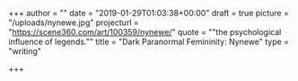 +++
author = ""
date = "2019-01-29T01:03:38+00:00"
draft = true
picture = "/uploads/nynewe.jpg"
projecturl = "https://scene360.com/art/100359/nynewe/"
quote = "\"the psychological influence of legends.\""
title = "Dark Paranormal Femininity: Nynewe"
type = "writing"

+++
